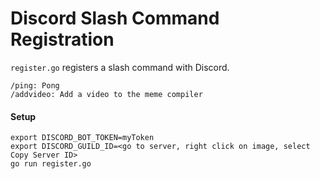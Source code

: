 # Discord Slash Command Registration

`register.go` registers a slash command with Discord.

```
/ping: Pong
/addvideo: Add a video to the meme compiler
```

#### Setup
```
export DISCORD_BOT_TOKEN=myToken
export DISCORD_GUILD_ID=<go to server, right click on image, select Copy Server ID>
go run register.go
```

